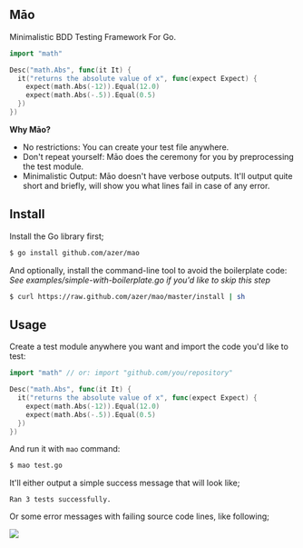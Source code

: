 ## Māo

Minimalistic BDD Testing Framework For Go.

```go
import "math"

Desc("math.Abs", func(it It) {
  it("returns the absolute value of x", func(expect Expect) {
    expect(math.Abs(-12)).Equal(12.0)
    expect(math.Abs(-.5)).Equal(0.5)
  })
})
```

**Why Māo?**

* No restrictions: You can create your test file anywhere.
* Don't repeat yourself: Māo does the ceremony for you by preprocessing the test module.
* Minimalistic Output: Māo doesn't have verbose outputs. It'll output quite short and briefly, will show you what lines fail in case of any error.

## Install

Install the Go library first;

```bash
$ go install github.com/azer/mao
```

And optionally, install the command-line tool to avoid the boilerplate code: *See examples/simple-with-boilerplate.go if you'd like to skip this step*

```bash
$ curl https://raw.github.com/azer/mao/master/install | sh
```

## Usage

Create a test module anywhere you want and import the code you'd like to test:

```go
import "math" // or: import "github.com/you/repository"

Desc("math.Abs", func(it It) {
  it("returns the absolute value of x", func(expect Expect) {
    expect(math.Abs(-12)).Equal(12.0)
    expect(math.Abs(-.5)).Equal(0.5)
  })
})
```

And run it with `mao` command:

```bash
$ mao test.go
```

It'll either output a simple success message that will look like;

```
Ran 3 tests successfully.
```

Or some error messages with failing source code lines, like following;

![](https://i.cloudup.com/CHNocClka1.png)
